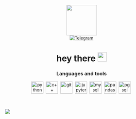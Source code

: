 <header> 
  <link rel="stylesheet" type='text/css' href="https://cdn.jsdelivr.net/gh/devicons/devicon@latest/devicon.min.css" />
</header>
<body>

<div id="header" align="center">
  <img src="https://media0.giphy.com/media/v1.Y2lkPTc5MGI3NjExenFnMHJpOGlkNWV0N3g4eTAyb2hhOXc1YTZzZnRyaTNqMmpmazR4aSZlcD12MV9pbnRlcm5hbF9naWZfYnlfaWQmY3Q9Zw/3oKIPnAiaMCws8nOsE/giphy.gif" width="100"/>
  <div id="refs" align ="center">
    <a href="https://t.me/alxn004">
      <img src="https://img.shields.io/badge/Telegram-blue?style=for-the-badge&logo=telegram&logoColor=white" alt ="Telegram"/>
    </a>
  </div>
  <h1>
    hey there
    <img src="https://media.giphy.com/media/hvRJCLFzcasrR4ia7z/giphy.gif" width="30px"/>
  </h1>
</div>

<div id="skills" align="center">
  <h3> Languages and tools </h3>
  <img src="https://cdn.jsdelivr.net/gh/devicons/devicon@latest/icons/python/python-original.svg" 
  title="python" width ="40" height="40"/>&nbsp;
  <img src="https://cdn.jsdelivr.net/gh/devicons/devicon@latest/icons/cplusplus/cplusplus-original.svg" title="c++" width ="40" height="40"/>&nbsp;
  <img src="https://cdn.jsdelivr.net/gh/devicons/devicon@latest/icons/git/git-plain-wordmark.svg" 
    title="git" width ="40" height="40"/>&nbsp;
  <img src="https://cdn.jsdelivr.net/gh/devicons/devicon@latest/icons/jupyter/jupyter-original-wordmark.svg" title="jupyter" width ="40" height="40"/>&nbsp;
  <img src="https://cdn.jsdelivr.net/gh/devicons/devicon@latest/icons/mysql/mysql-original-wordmark.svg" title="mysql" width ="40" height="40"/>&nbsp;
  <img src="https://cdn.jsdelivr.net/gh/devicons/devicon@latest/icons/pandas/pandas-original-wordmark.svg" title="pandas" width ="40" height="40"/>&nbsp;
  <img src="https://cdn.jsdelivr.net/gh/devicons/devicon@latest/icons/postgresql/postgresql-original.svg" title="pgsql" width ="40" height="40"/>&nbsp;
  <i class="devicon-dbeaver-plain" font-size="40"></i>
</div>
<br> <br>

![](http://github-profile-summary-cards.vercel.app/api/cards/repos-per-language?username=alxn04&theme=default)
</body>
